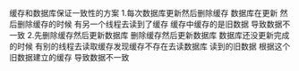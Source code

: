 缓存和数据库保证一致性的方案
1.每次数据库更新然后删除缓存
数据库在更新 然后删除缓存的时候 有另一个线程去读到了缓存 缓存中缓存的是旧数据 导致数据不一致
2.先删除缓存然后更新数据库
删除缓存然后更新数据库 数据库还没更新完成的时候 有别的线程去读取缓存发现缓存不存在去读数据库 读到的旧数据 根据这个旧数据建立的缓存 导致数据不一致
